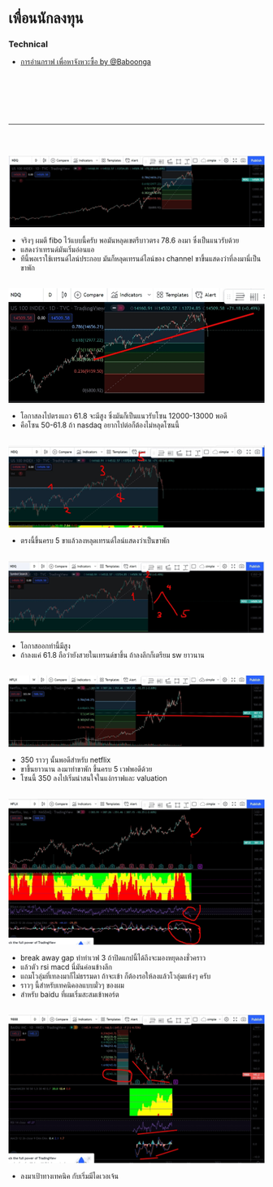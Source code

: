 # เพื่อนนักลงทุน

### Technical
- [การอ่านกราฟ เพื่อหาจังหวะซื้อ by @Baboonga](#technical_timing_a_buy)


<br><br><br><br><br>

-----------------
<div id="technical_timing_a_buy"></div>

<br/><br/>

![alt_text](/img/technical_timing_a_buy/1643093210142.jpg?raw=true)
- จริงๆ ผมตี fibo ไว้แบบนี้ครับ พอมันหลุดเขตรีบาวตรง 78.6 ลงมา ซึ่งเป็นแนวรับด้วย
- แสดงว่าเทรนด์มันเริ่มอ่อนแอ
- ทีนี้พอเราใช้เทรนด์ไลน์ประกอบ มันก็หลุดเทรนด์ไลน์ของ channel ขาขึ้นแสดงว่าที่ลงมานี่เป็นขาพัก
<br/><br/>

![alt_text](/img/technical_timing_a_buy/1643093271611.jpg?raw=true)
- โอกาสลงไปตรงแถว 61.8 จะมีสูง ซึ่งมันก็เป็นแนวรับโซน 12000-13000 พอดี
- คือโซน 50-61.8 ถ้า nasdaq อยากไปต่อก็ต้องไม่หลุดโซนนี้
<br/><br/>

![alt_text](/img/technical_timing_a_buy/1643093382976.jpg?raw=true)
- ตรงนี้ขึ้นครบ 5 ขาแล้วลงหลุดเทรนด์ไลน์แสดงว่าเป็นขาพัก
<br/><br/>

![alt_text](/img/technical_timing_a_buy/1643093420775.jpg?raw=true)
- โอกาสออกท่านี้มีสูง
- ถ้าลงแค่ 61.8 ถือว่ายังสวยในเทรนด์ขาขึ้น ถ้าลงลึกก็เตรียม sw ยาวนาน
<br/><br/>

![alt_text](/img/technical_timing_a_buy/1643093506769.jpg?raw=true)
- 350 ราวๆ นั้นพอดีสำหรับ netflix
- ขาขึ้นยาวนาน ลงมาทำขาพัก ขึ้นครบ 5 เวฟพอดีด้วย
- โซนนี้ 350 ลงไปเริ่มน่าสนใจในแง่กราฟและ valuation
<br/><br/>

![alt_text](/img/technical_timing_a_buy/1643093594009.jpg?raw=true)
- break away gap ทำท่าเวฟ 3 ถ้าปิดแกปนี้ได้ถึงจะมองหยุดลงชั่วคราว
- แล้วตัว rsi macd นี่มันค่อนข้างลึก
- แถมโวลุ่มที่เทลงมาก็ไม่ธรรมดา ถ้าจะเข้า ก็ต้องรอให้ลงแล้วโวลุ่มแห้งๆ ครับ
- ราวๆ นี้สำหรับเทคนิคอลแบบมั่วๆ ของผม
- สำหรับ baidu ที่ผมเริ่มสะสมเข้าพอร์ต
<br/><br/>

![alt_text](/img/technical_timing_a_buy/1643093702620.jpg?raw=true)
- ลงมาเป้าทางเทคนิค กับเริ่มมีไดเวอเจ้น